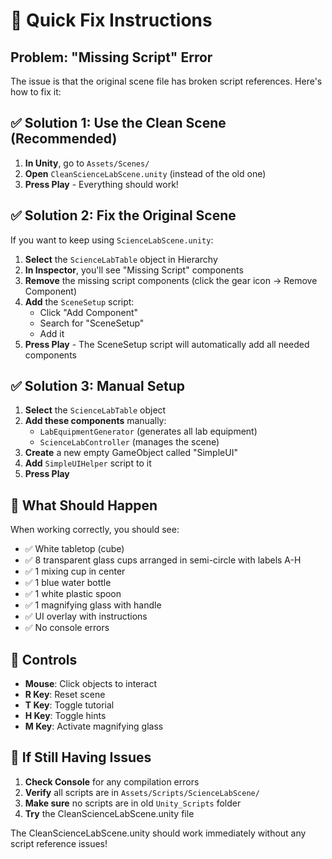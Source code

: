 # 🔧 Quick Fix Instructions

## Problem: "Missing Script" Error

The issue is that the original scene file has broken script references. Here's how to fix it:

## ✅ **Solution 1: Use the Clean Scene (Recommended)**

1. **In Unity**, go to `Assets/Scenes/`
2. **Open** `CleanScienceLabScene.unity` (instead of the old one)
3. **Press Play** - Everything should work!

## ✅ **Solution 2: Fix the Original Scene**

If you want to keep using `ScienceLabScene.unity`:

1. **Select** the `ScienceLabTable` object in Hierarchy
2. **In Inspector**, you'll see "Missing Script" components
3. **Remove** the missing script components (click the gear icon → Remove Component)
4. **Add** the `SceneSetup` script:
   - Click "Add Component"
   - Search for "SceneSetup"
   - Add it
5. **Press Play** - The SceneSetup script will automatically add all needed components

## ✅ **Solution 3: Manual Setup**

1. **Select** the `ScienceLabTable` object
2. **Add these components** manually:
   - `LabEquipmentGenerator` (generates all lab equipment)
   - `ScienceLabController` (manages the scene)
3. **Create** a new empty GameObject called "SimpleUI"
4. **Add** `SimpleUIHelper` script to it
5. **Press Play**

## 🎯 **What Should Happen**

When working correctly, you should see:
- ✅ White tabletop (cube)
- ✅ 8 transparent glass cups arranged in semi-circle with labels A-H
- ✅ 1 mixing cup in center
- ✅ 1 blue water bottle
- ✅ 1 white plastic spoon
- ✅ 1 magnifying glass with handle
- ✅ UI overlay with instructions
- ✅ No console errors

## 🔧 **Controls**

- **Mouse**: Click objects to interact
- **R Key**: Reset scene
- **T Key**: Toggle tutorial
- **H Key**: Toggle hints
- **M Key**: Activate magnifying glass

## 🐛 **If Still Having Issues**

1. **Check Console** for any compilation errors
2. **Verify** all scripts are in `Assets/Scripts/ScienceLabScene/`
3. **Make sure** no scripts are in old `Unity_Scripts` folder
4. **Try** the CleanScienceLabScene.unity file

The CleanScienceLabScene.unity should work immediately without any script reference issues!
